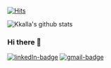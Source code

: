 [![Hits](https://hits.seeyoufarm.com/api/count/incr/badge.svg?url=https%3A%2F%2Fgithub.com%2Fkkalla&count_bg=%2379C83D&title_bg=%23555555&icon=&icon_color=%23E7E7E7&title=hits&edge_flat=false)](https://hits.seeyoufarm.com)

![Kkalla's github stats](https://github-readme-stats.vercel.app/api?username=kkalla&show_icons=true&theme=radical)

### Hi there 👋

<!--
**kkalla/kkalla** is a ✨ _special_ ✨ repository because its `README.md` (this file) appears on your GitHub profile.

Here are some ideas to get you started:

- 🔭 I’m currently working on ...
- 🌱 I’m currently learning ...
- 👯 I’m looking to collaborate on ...
- 🤔 I’m looking for help with ...
- 💬 Ask me about ...
- 📫 How to reach me: ...
- 😄 Pronouns: ...
- ⚡ Fun fact: ...
-->

[![linkedIn-badge](https://img.shields.io/badge/-LinkedIn-blue?style=flat-square&logo=Linkedin&logoColor=white&link=https://www.linkedin.com/in/anjoon-lee-740944174/)](https://www.linkedin.com/in/anjoon-lee-740944174/)
[![gmail-badge](https://img.shields.io/badge/Gmail-d14836?style=flat-square&logo=Gmail&logoColor=white)](mailto:dkswns333@gmail.com)

